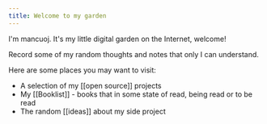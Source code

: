 ```yaml
---
title: Welcome to my garden
---
```


I'm mancuoj. It's my little digital garden on the Internet, welcome!

Record some of my random thoughts and notes that only I can understand. 

Here are some places you may want to visit:

- A selection of my [[open source]] projects
- My [[Booklist]] - books that in some state of read, being read or to be read
- The random [[ideas]] about my side project
